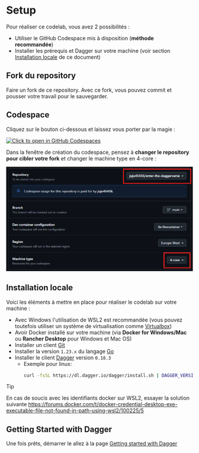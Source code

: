 # Setup

Pour réaliser ce codelab, vous avez 2 possibilités :

- Utiliser le GitHub Codespace mis à disposition (**méthode recommandée**)
- Installer les prérequis et Dagger sur votre machine (voir section [Installation locale](#installation-locale) de ce document)

## Fork du repository

Faire un fork de ce repository. Avec ce fork, vous pouvez commit et pousser votre travail pour le sauvegarder.

## Codespace

Cliquez sur le bouton ci-dessous et laissez vous porter par la magie :

[![Click to open in GitHub Codespaces](https://github.com/codespaces/badge.svg)](https://codespaces.new/jhaumont/enter-the-daggerverse)

Dans la fenêtre de création du codespace, pensez à **changer le repository pour cibler votre fork** et changer le machine type en 4-core :

![](../codespace.png)

## Installation locale

Voici les éléments à mettre en place pour réaliser le codelab sur votre machine :

- Avec Windows l'utilisation de WSL2 est recommandée (vous pouvez toutefois utiliser un système de virtualisation comme [Virtualbox](https://www.virtualbox.org))
- Avoir Docker installé sur votre machine (via **Docker for Windows/Mac** ou **Rancher Desktop** pour Windows et Mac OS)
- Installer un client [Git](https://git-scm.com/)
- Installer la version `1.23.x` du langage [Go](https://go.dev/doc/install)
- Installer le client [Dagger](https://docs.dagger.io/quickstart/cli/) version `0.18.3`
  - Exemple pour linux:
    ```bash
    curl -fsSL https://dl.dagger.io/dagger/install.sh | DAGGER_VERSION=0.18.3 BIN_DIR=$HOME/.local/bin sh
    ```

> [!TIP]
> En cas de soucis avec les identifiants docker sur WSL2, essayer la solution suivante https://forums.docker.com/t/docker-credential-desktop-exe-executable-file-not-found-in-path-using-wsl2/100225/5

## Getting Started with Dagger

Une fois prêts, démarrer le allez à la page [Getting started with Dagger](02-getting-started-with-Dagger.md)